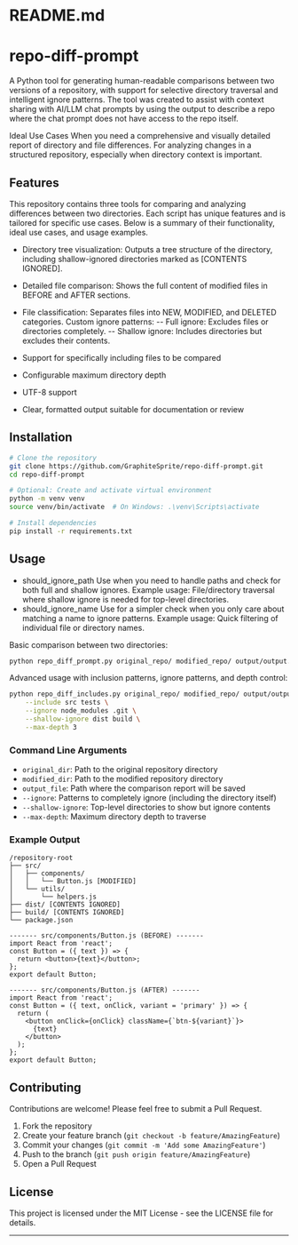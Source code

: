 # README.md
# repo-diff-prompt

A Python tool for generating human-readable comparisons between two versions of a repository, with support for selective directory traversal and intelligent ignore patterns. The tool was created to assist with context sharing with AI/LLM chat prompts by using the output to describe a repo where the chat prompt does not have access to the repo itself. 

Ideal Use Cases
When you need a comprehensive and visually detailed report of directory and file differences.
For analyzing changes in a structured repository, especially when directory context is important.

## Features
This repository contains three tools for comparing and analyzing differences between two directories. Each script has unique features and is tailored for specific use cases. Below is a summary of their functionality, ideal use cases, and usage examples.

- Directory tree visualization: Outputs a tree structure of the directory,      including shallow-ignored directories marked as [CONTENTS IGNORED].

- Detailed file comparison: Shows the full content of modified files in BEFORE and AFTER sections.

- File classification: Separates files into NEW, MODIFIED, and DELETED categories.
Custom ignore patterns:
-- Full ignore: Excludes files or directories completely.
-- Shallow ignore: Includes directories but excludes their contents.

- Support for specifically including files to be compared
- Configurable maximum directory depth
- UTF-8 support
- Clear, formatted output suitable for documentation or review

## Installation

```bash
# Clone the repository
git clone https://github.com/GraphiteSprite/repo-diff-prompt.git
cd repo-diff-prompt

# Optional: Create and activate virtual environment
python -m venv venv
source venv/bin/activate  # On Windows: .\venv\Scripts\activate

# Install dependencies
pip install -r requirements.txt
```

## Usage

- should_ignore_path
Use when you need to handle paths and check for both full and shallow ignores.
Example usage: File/directory traversal where shallow ignore is needed for top-level directories.
- should_ignore_name
Use for a simpler check when you only care about matching a name to ignore patterns.
Example usage: Quick filtering of individual file or directory names.

Basic comparison between two directories:
```bash
python repo_diff_prompt.py original_repo/ modified_repo/ output/output.txt
```

Advanced usage with inclusion patterns, ignore patterns, and depth control:
```bash
python repo_diff_includes.py original_repo/ modified_repo/ output/output.txt \
    --include src tests \
    --ignore node_modules .git \
    --shallow-ignore dist build \
    --max-depth 3

```

### Command Line Arguments

- `original_dir`: Path to the original repository directory
- `modified_dir`: Path to the modified repository directory
- `output_file`: Path where the comparison report will be saved
- `--ignore`: Patterns to completely ignore (including the directory itself)
- `--shallow-ignore`: Top-level directories to show but ignore contents
- `--max-depth`: Maximum directory depth to traverse

### Example Output

```
/repository-root
├── src/
│   ├── components/
│   │   └── Button.js [MODIFIED]
│   └── utils/
│       └── helpers.js
├── dist/ [CONTENTS IGNORED]
├── build/ [CONTENTS IGNORED]
└── package.json

------- src/components/Button.js (BEFORE) -------
import React from 'react';
const Button = ({ text }) => {
  return <button>{text}</button>;
};
export default Button;

------- src/components/Button.js (AFTER) -------
import React from 'react';
const Button = ({ text, onClick, variant = 'primary' }) => {
  return (
    <button onClick={onClick} className={`btn-${variant}`}>
      {text}
    </button>
  );
};
export default Button;
```

## Contributing

Contributions are welcome! Please feel free to submit a Pull Request.

1. Fork the repository
2. Create your feature branch (`git checkout -b feature/AmazingFeature`)
3. Commit your changes (`git commit -m 'Add some AmazingFeature'`)
4. Push to the branch (`git push origin feature/AmazingFeature`)
5. Open a Pull Request

## License

This project is licensed under the MIT License - see the LICENSE file for details.

---
